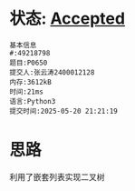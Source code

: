 # 状态: [Accepted](http://dsbpython.openjudge.cn/dspythonbook/solution/49218798/)

```
基本信息
#:49218798
题目:P0650
提交人:张云涛2400012128
内存:3612kB
时间:21ms
语言:Python3
提交时间:2025-05-20 21:21:19
```
# 思路
利用了嵌套列表实现二叉树